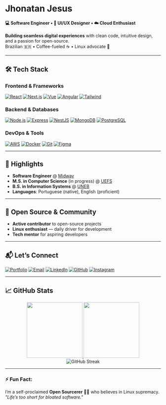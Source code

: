 # Jhonatan Jesus 
#### 💻 Software Engineer • 🎨 UI/UX Designer • ☁️ Cloud Enthusiast

**Building seamless digital experiences** with clean code, intuitive design, and a passion for open-source.  
Brazilian 🇧🇷 • Coffee-fueled ☕ • Linux advocate 🐧  

---

## 🛠️ Tech Stack

### **Frontend & Frameworks**
<p align="left">
  <a href="https://reactjs.org/" target="_blank"><img src="https://img.shields.io/badge/-React-61DAFB?logo=react&logoColor=black" alt="React"></a>
  <a href="https://nextjs.org/" target="_blank"><img src="https://img.shields.io/badge/-Next.js-000000?logo=next.js" alt="Next.js"></a>
  <a href="https://vuejs.org/" target="_blank"><img src="https://img.shields.io/badge/-Vue.js-4FC08D?logo=vue.js&logoColor=white" alt="Vue"></a>
  <a href="https://angular.io/" target="_blank"><img src="https://img.shields.io/badge/-Angular-DD0031?logo=angular&logoColor=white" alt="Angular"></a>
  <a href="https://tailwindcss.com/" target="_blank"><img src="https://img.shields.io/badge/-Tailwind-06B6D4?logo=tailwind-css" alt="Tailwind"></a>
</p>

### **Backend & Databases**
<p align="left">
  <a href="https://nodejs.org/" target="_blank"><img src="https://img.shields.io/badge/-Node.js-339933?logo=node.js&logoColor=white" alt="Node.js"></a>
  <a href="https://expressjs.com/" target="_blank"><img src="https://img.shields.io/badge/-Express-000000?logo=express" alt="Express"></a>
  <a href="https://nestjs.com/" target="_blank"><img src="https://img.shields.io/badge/-NestJS-E0234E?logo=nestjs" alt="NestJS"></a>
  <a href="https://www.mongodb.com/" target="_blank"><img src="https://img.shields.io/badge/-MongoDB-47A248?logo=mongodb&logoColor=white" alt="MongoDB"></a>
  <a href="https://www.postgresql.org/" target="_blank"><img src="https://img.shields.io/badge/-PostgreSQL-4169E1?logo=postgresql" alt="PostgreSQL"></a>
</p>

### **DevOps & Tools**
<p align="left">
  <a href="https://aws.amazon.com/" target="_blank"><img src="https://img.shields.io/badge/-AWS-232F3E?logo=amazon-aws" alt="AWS"></a>
  <a href="https://www.docker.com/" target="_blank"><img src="https://img.shields.io/badge/-Docker-2496ED?logo=docker" alt="Docker"></a>
  <a href="https://git-scm.com/" target="_blank"><img src="https://img.shields.io/badge/-Git-F05032?logo=git" alt="Git"></a>
  <a href="https://www.figma.com/" target="_blank"><img src="https://img.shields.io/badge/-Figma-F24E1E?logo=figma" alt="Figma"></a>
</p>

---

## 📌 Highlights
- **Software Engineer** @ [Midway](https://www.midway.com.br/)  
- **M.S. in Computer Science** (in progress) @ [UEFS](https://www.uefs.br/)  
- **B.S. in Information Systems** @ [UNEB](https://www.uneb.br/)  
- **Languages**: Portuguese (native), English (proficient)  

---

## 🌟 Open Source & Community
- **Active contributor** to open-source projects  
- **Linux enthusiast** — daily driver for development  
- **Tech mentor** for aspiring developers  

---

## 📬 Let’s Connect
<p align="left">
  <a href="http://jhonatanmizu.vercel.app" target="_blank"><img src="https://img.shields.io/badge/Portfolio-FF4088?style=flat&logo=vercel" alt="Portfolio"></a>
  <a href="mailto:natanjesuss20@gmail.com" target="_blank"><img src="https://img.shields.io/badge/Email-D14836?style=flat&logo=gmail" alt="Email"></a>
  <a href="https://linkedin.com/in/ojhonatanjesus" target="_blank"><img src="https://img.shields.io/badge/LinkedIn-0A66C2?style=flat&logo=linkedin" alt="LinkedIn"></a>
  <a href="https://github.com/jhonatanmizu" target="_blank"><img src="https://img.shields.io/badge/GitHub-181717?style=flat&logo=github" alt="GitHub"></a>
  <a href="http://www.instagram.com/ojhonatanjesus" target="_blank"><img src="https://img.shields.io/badge/Instagram-E4405F?style=flat&logo=instagram" alt="Instagram"></a>
</p>

---

## 📈 GitHub Stats

<div align="center">
  <a href="https://github.com/jhonatanmizu">
    <img height="180em" src="https://github-readme-stats.vercel.app/api?username=jhonatanmizu&show_icons=true&theme=catppuccin_mocha&hide_border=true" />
    <img height="180em" src="https://github-readme-stats.vercel.app/api/top-langs/?username=jhonatanmizu&layout=compact&theme=catppuccin_mocha&hide_border=true" />
  </a>
  <br>
  <img src="https://github-readme-streak-stats.herokuapp.com/?user=jhonatanmizu&theme=catppuccin_mocha&hide_border=true" alt="GitHub Streak" />
</div>

---

### ⚡ Fun Fact:
I’m a self-proclaimed **Open Sourcerer** 🧙‍♂️ who believes in Linux supremacy.  
*"Life’s too short for bloated software."*  
